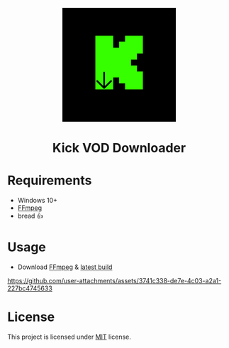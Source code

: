 <p align="center">
  <img src="https://github.com/CrawLeyYou/kick-vod-downloader/blob/main/public/logo.png?raw=true", width="256" height="256" />
</p>
<h1 align="center"> Kick VOD Downloader </h1>

# Requirements 
- Windows 10+
- [FFmpeg](https://www.ffmpeg.org/download.html#build-windows)
- bread 👍

# Usage
- Download [FFmpeg](https://www.ffmpeg.org/download.html#build-windows) & [latest build](github.com/CrawLeyYou/kick-vod-downloader/releases/latest)

https://github.com/user-attachments/assets/3741c338-de7e-4c03-a2a1-227bc4745633

# License
This project is licensed under [MIT](https://opensource.org/licenses/MIT) license.
